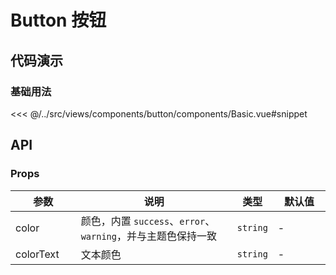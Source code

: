 # Button 按钮

## 代码演示

### 基础用法

<<< @/../src/views/components/button/components/Basic.vue#snippet

## API

### Props

| 参数<img width="80"/> | 说明                                          | 类型       | 默认值 <img width="80"/> |
|---------------------|---------------------------------------------|----------|-----------------------|
| color               | 颜色，内置 `success`、`error`、`warning`，并与主题色保持一致 | `string` | -                     |
| colorText           | 文本颜色                                        | `string` | -                     |
